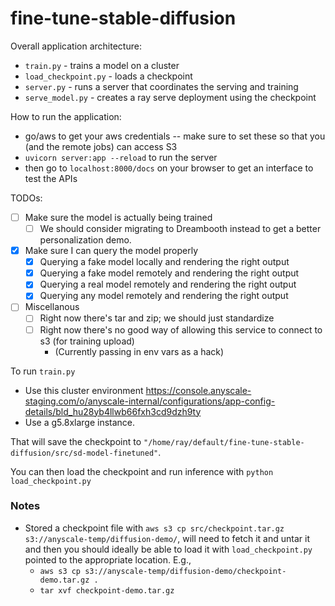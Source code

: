 # fine-tune-stable-diffusion

Overall application architecture:
 - `train.py` - trains a model on a cluster
 - `load_checkpoint.py` - loads a checkpoint
 - `server.py` - runs a server that coordinates the serving and training
 - `serve_model.py` - creates a ray serve deployment using the checkpoint

How to run the application:
 - go/aws to get your aws credentials -- make sure to set these so that you (and the remote jobs) can access S3
 - `uvicorn server:app --reload` to run the server
 - then go to `localhost:8000/docs` on your browser to get an interface to test the APIs



 TODOs:
  - [ ] Make sure the model is actually being trained
    - [ ] We should consider migrating to Dreambooth instead to get a better personalization demo.
  - [x] Make sure I can query the model properly
    - [x] Querying a fake model locally and rendering the right output
    - [x] Querying a fake model remotely and rendering the right output
    - [x] Querying a real model remotely and rendering the right output
    - [x] Querying any model remotely and rendering the right output
  - [ ] Miscellanous
    - [ ] Right now there's tar and zip; we should just standardize
    - [ ] Right now there's no good way of allowing this service to connect to s3 (for training upload)
        - (Currently passing in env vars as a hack)



To run `train.py`
- Use this cluster environment https://console.anyscale-staging.com/o/anyscale-internal/configurations/app-config-details/bld_hu28yb4llwb66fxh3cd9dzh9ty
- Use a g5.8xlarge instance.

That will save the checkpoint to `"/home/ray/default/fine-tune-stable-diffusion/src/sd-model-finetuned"`.

You can then load the checkpoint and run inference with `python load_checkpoint.py`


### Notes
- Stored a checkpoint file with `aws s3 cp src/checkpoint.tar.gz s3://anyscale-temp/diffusion-demo/`, will need to fetch it and untar it and then you should ideally be able to load it with `load_checkpoint.py` pointed to the appropriate location. E.g.,
    - `aws s3 cp s3://anyscale-temp/diffusion-demo/checkpoint-demo.tar.gz .`
    - `tar xvf checkpoint-demo.tar.gz`